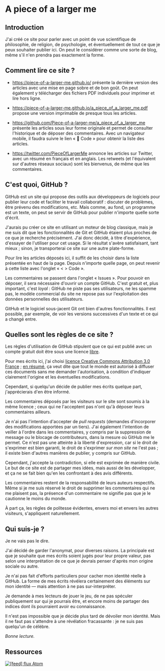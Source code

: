 A piece of a larger me
======================

Introduction
------------

J'ai créé ce site pour parler avec un point de vue scientifique de
philosophie, de religion, de psychologie, et éventuellement de tout ce que
je peux souhaiter publier ici. On peut le considérer comme une sorte de
blog, même s'il n'en prendra pas exactement la forme.

Comment lire ce site ?
----------------------

- <https://piece-of-a-larger-me.github.io/> présente la dernière version des
  articles avec une mise en page sobre et de bon goût. On peut également y
  télécharger des fichiers PDF individuels pour imprimer et lire hors ligne.

- <https://piece-of-a-larger-me.github.io/a_piece_of_a_larger_me.pdf> propose
  une version imprimable de presque tous les articles.

- <https://github.com/Piece-of-a-larger-me/a_piece_of_a_larger_me> présente
  les articles sous leur forme originale et permet de consulter l'historique
  et de déposer des commentaires. Avec un navigateur mobile, il faudra
  suivre le lien « 📁 Code » pour obtenir la liste des articles.

- <https://twitter.com/PieceOfLargerMe> annonce les articles sur Twitter,
  avec un résumé en français et en anglais. Les retweets (et l'équivalent
  sur d'autres réseaux sociaux) sont les bienvenus, de même que les
  commentaires.

C'est quoi, GitHub ?
--------------------

GitHub est un site qui propose des outils aux développeurs de logiciels pour
publier leur code et faciliter le travail collaboratif : discuter de
problèmes, être prévenu des modifications, etc. Mais comme, au fond, un
programme est un texte, on peut se servir de GitHub pour publier n'importe
quelle sorte d'écrit.

J'aurais pu créer ce site en utilisant un moteur de blog classique, mais je
me suis dit que les fonctionnalités de Git et GitHub étaient plus proches de
ce que je recherche précisément. J'ai donc décidé, à titre d'expérience,
d'essayer de l'utiliser pour cet usage. Si le résultat s'avère satisfaisant,
tant mieux ; sinon, je transporterai ce site sur une autre plate-forme.

Pour lire les articles déposés ici, il suffit de les choisir dans la liste
présentée en haut de la page. Depuis n'importe quelle page, on peut revenir
à cette liste avec l'onglet « < > Code ».

Les commentaires se passent dans l'onglet « Issues ». Pour pouvoir en
déposer, il sera nécessaire d'ouvrir un compte GitHub. C'est gratuit et,
plus important, c'est _loyal_ : GitHub ne piste pas ses utilisateurs, ne les
spamme pas, le modèle commercial du site ne repose pas sur l'exploitation
des données personnelles des utilisateurs.

GitHub et le logiciel sous-jacent Git ont bien d'autres fonctionnalités. Il
est possible, par exemple, de voir les versions successives d'un texte et ce
qui a changé entre.

Quelles sont les règles de ce site ?
------------------------------------

Les règles d'utilisation de GitHub stipulent que ce qui est publié avec un
compte gratuit doit être sous une licence [libre][libre].

Pour mes écrits ici, j'ai choisi [licence Creative Commons Attribution 3.0
France][ccby] ; [en résumé][ccbyres], ça veut dite que tout le monde est
autorisé à diffuser ces documents sans me demander l'autorisation, à
condition d'indiquer clairement l'origine et les éventuelles modifications.

Cependant, si quelqu'un décide de publier mes écrits quelque part,
j'apprécierais d'en être informé.

Les commentaires déposés par les visiteurs sur le site sont soumis à la même
licence ; ceux qui ne l'acceptent pas n'ont qu'à déposer leurs commentaires
ailleurs.

Je n'ai pas l'intention d'accepter de _pull requests_ (demandes d'incorporer
des modifications apportées par un tiers). J'ai également l'intention de
veiller à l'ordre dans les commentaires, y compris par la suppression de
message ou le blocage de contributeurs, dans la mesure où GitHub me le
permet. Ce n'est pas une atteinte à la liberté d'expression, car si le droit
de s'exprimer est bien garanti, le droit de s'exprimer _sur mon site_ ne
l'est pas ; il existe bien d'autres manières de publier, y compris sur
GitHub.

Cependant, j'accepte la contradiction, si elle est exprimée de manière
civile. Le but de ce site est de partager mes idées, mais aussi de les
développer, et ça ne se fait bien qu'en les confrontant à des avis
différents.

Les commentaires restent de la responsabilité de leurs auteurs respectifs.
Même si je me suis réservé le droit de supprimer les commentaires qui ne me
plaisent pas, la présence d'un commentaire ne signifie pas que je le
cautionne le moins du monde.

À part ça, les règles de politesse évidentes, envers moi et envers les
autres visiteurs, s'appliquent naturellement.

 [libre]: https://www.gnu.org/philosophy/free-sw.html
 [ccby]: https://creativecommons.org/licenses/by/3.0/fr/legalcode
 [ccbyres]: https://creativecommons.org/licenses/by/3.0/fr/

Qui suis-je ?
-------------

Je ne vais pas le dire.

J'ai décidé de garder l'anonymat, pour diverses raisons. La principale est
que je souhaite que mes écrits soient jugés pour leur propre valeur, pas
selon une interprétation de ce que je devrais penser d'après mon origine
sociale ou autre.

Je n'ai pas fait d'efforts particuliers pour cacher mon identité réelle à
GitHub. La forme de mes écrits révélera certainement des éléments sur mon
identité — mais attention à ne pas sur-interpréter.

Je demande à mes lecteurs de jouer le jeu, de ne pas spéculer publiquement
sur qui je pourrais être, et encore moins de partager des indices dont ils
pourraient avoir eu connaissance.

Il n'est pas impossible que je décide plus tard de dévoiler mon identité.
Mais il ne faut pas s'attendre à une révélation fracassante : je ne suis pas
quelqu'un de célèbre.

_Bonne lecture._

Ressources
----------

[<img src="https://www.mozilla.org/media/img/trademarks/feed-icon-28x28.e077f1f611f0.png" alt="[feed]"/> flux Atom](../../commits/master.atom)
